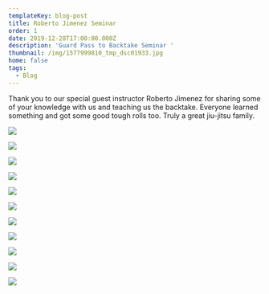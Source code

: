 ```yaml
---
templateKey: blog-post
title: Roberto Jimenez Seminar
order: 1
date: 2019-12-28T17:00:00.000Z
description: 'Guard Pass to Backtake Seminar '
thumbnail: /img/1577999810_tmp_dsc01933.jpg
home: false
tags:
  - Blog
---
```



Thank you to our special guest instructor Roberto Jimenez for sharing some of your knowledge with us and teaching us the backtake. Everyone learned something and got some good tough rolls too. Truly a great jiu-jitsu family.

![](/img/dsc01572.jpg)

![](/img/dsc01611.jpg)

![](/img/dsc01633.jpg)

![](/img/dsc01672.jpg)

![](/img/dsc01861.jpg)

![](/img/dsc01758.jpg)

![](/img/dsc01836.jpg)

![](/img/dsc01893.jpg)

![](/img/dsc01919.jpg)

![](/img/dsc01948.jpg)

![](/img/dsc01933.jpg)
